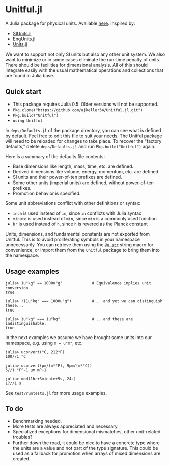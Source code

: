 


<a id='Unitful.jl-1'></a>

# Unitful.jl


A Julia package for physical units. Available [here](https://github.com/ajkeller34/Unitful.jl). Inspired by:


  * [SIUnits.jl](https://github.com/keno/SIUnits.jl)
  * [EngUnits.jl](https://github.com/dhoegh/EngUnits.jl)
  * [Units.jl](https://github.com/timholy/Units.jl)


We want to support not only SI units but also any other unit system. We also want to minimize or in some cases eliminate the run-time penalty of units. There should be facilities for dimensional analysis. All of this should integrate easily with the usual mathematical operations and collections that are found in Julia base.


<a id='Quick-start-1'></a>

## Quick start


  * This package requires Julia 0.5. Older versions will not be supported.
  * `Pkg.clone("https://github.com/ajkeller34/Unitful.jl.git")`
  * `Pkg.build("Unitful")`
  * `using Unitful`


In `deps/Defaults.jl` of the package directory, you can see what is defined by default. Feel free to edit this file to suit your needs. The Unitful package will need to be reloaded for changes to take place. To recover the "factory  defaults," delete `deps/Defaults.jl` and run `Pkg.build("Unitful")` again.


Here is a summary of the defaults file contents:


  * Base dimensions like length, mass, time, etc. are defined.
  * Derived dimensions like volume, energy, momentum, etc. are defined.
  * SI units and their power-of-ten prefixes are defined.
  * Some other units (imperial units) are defined, without power-of-ten prefixes.
  * Promotion behavior is specified.


Some unit abbreviations conflict with other definitions or syntax:


  * `inch` is used instead of `in`, since `in` conflicts with Julia syntax
  * `minute` is used instead of `min`, since `min` is a commonly used function
  * `hr` is used instead of `h`, since `h` is revered as the Planck constant


Units, dimensions, and fundamental constants are not exported from Unitful. This is to avoid proliferating symbols in your namespace unnecessarily. You can retrieve them using the [`@u_str`](manipulations.md#Unitful.@u_str) string macro for convenience, or import them from the `Unitful` package to bring them into the namespace.


<a id='Usage-examples-1'></a>

## Usage examples




```jlcon
julia> 1u"kg" == 1000u"g"             # Equivalence implies unit conversion
true

julia> !(1u"kg" === 1000u"g")         # ...and yet we can distinguish these...
true

julia> 1u"kg" === 1u"kg"              # ...and these are indistinguishable.
true
```


In the next examples we assume we have brought some units into our namespace, e.g. using `m = u"m"`, etc.


```jlcon
julia> uconvert(°C, 212°F)
100//1 °C

julia> uconvert(μm/(m*°F), 9μm/(m*°C))
5//1 °F^-1 μm m^-1

julia> mod(1hr+3minute+5s, 24s)
17//1 s
```


See `test/runtests.jl` for more usage examples.


<a id='To-do-1'></a>

## To do


  * Benchmarking needed.
  * More tests are always appreciated and necessary.
  * Specialized exceptions for dimensional mismatches, other unit-related troubles?
  * Further down the road, it could be nice to have a concrete type where the units are a value and not part of the type signature. This could be used as a fallback for promotion when arrays of mixed dimensions are created.

